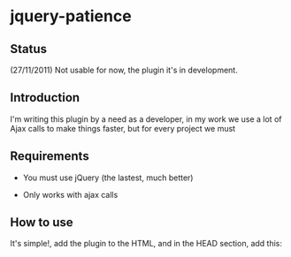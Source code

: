# jquery-patience

## Status

(27/11/2011) Not usable for now, the plugin it's in development. 

## Introduction

I'm writing this plugin by a need as a developer, in my work we use a lot of Ajax calls to make things faster, but for every project we must

## Requirements

- You must use jQuery (the lastest, much better)

- Only works with ajax calls

## How to use

It's simple!, add the plugin to the HTML, and in the HEAD section, add this:

  <meta name="patience" content="true">
